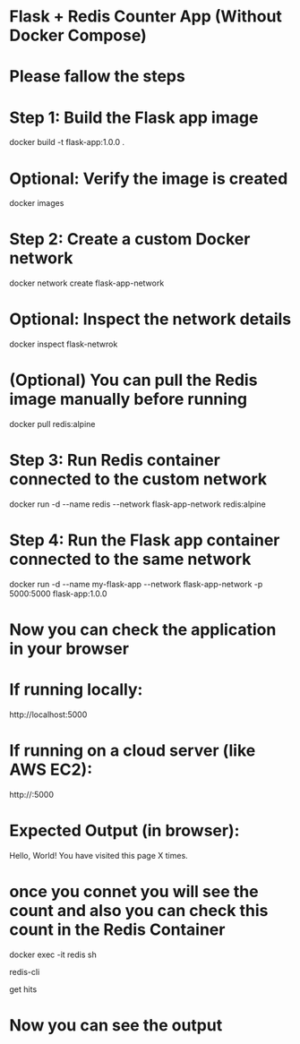 
# Flask + Redis Counter App (Without Docker Compose)

# Please fallow the steps


# Step 1: Build the Flask app image
docker build -t flask-app:1.0.0 .

# Optional: Verify the image is created
docker images

# Step 2: Create a custom Docker network
docker network create flask-app-network

# Optional: Inspect the network details
docker inspect flask-netwrok

# (Optional) You can pull the Redis image manually before running
docker pull redis:alpine

# Step 3: Run Redis container connected to the custom network
docker run -d --name redis --network flask-app-network redis:alpine


# Step 4: Run the Flask app container connected to the same network
docker run -d --name my-flask-app --network flask-app-network -p 5000:5000 flask-app:1.0.0

# Now you can check the application in your browser

# If running locally:
http://localhost:5000

# If running on a cloud server (like AWS EC2):
http://<your-ec2-public-ip>:5000

# Expected Output (in browser):
Hello, World! You have visited this page X times.


# once you connet you will see the count and also you can check this count in the Redis Container

docker exec -it redis sh

redis-cli

get hits

# Now you can see the output 




